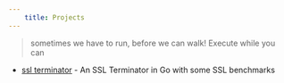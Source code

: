 ```yaml
---
    title: Projects
---
```


> sometimes we have to run, before we can walk! Execute while you can

 - [ssl terminator](https://github.com/thedevwonder/go-playground/tree/master/sslterminator) - An SSL Terminator in Go with some SSL benchmarks